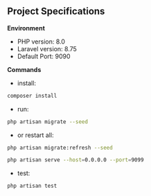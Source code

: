 ## Project Specifications

**Environment**  

- PHP version: 8.0
- Laravel version: 8.75
- Default Port: 9090

**Commands**
- install: 
```bash
composer install
```
- run: 
```bash
php artisan migrate --seed
```
- or restart all: 
```bash
php artisan migrate:refresh --seed
```

```bash
php artisan serve --host=0.0.0.0 --port=9099
```

- test: 
```bash
php artisan test
```
